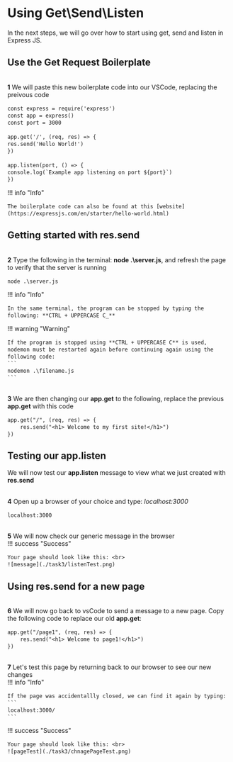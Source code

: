 # Using Get\Send\Listen

In the next steps, we will go over how to start using get, send and listen in Express JS.

## Use the Get Request Boilerplate

<br>**1** We will paste this new boilerplate code into our VSCode, replacing the preivous code<br>

```
const express = require('express')
const app = express()
const port = 3000

app.get('/', (req, res) => {
res.send('Hello World!')
})

app.listen(port, () => {
console.log(`Example app listening on port ${port}`)
})
```

!!! info "Info"

    The boilerplate code can also be found at this [website](https://expressjs.com/en/starter/hello-world.html)

## Getting started with res.send

<br>**2** Type the following in the terminal: **node .\server.js**, and refresh the page to verify that the server is running<br>

```
node .\server.js
```

!!! info "Info"

    In the same terminal, the program can be stopped by typing the following: **CTRL + UPPERCASE C_**

!!! warning "Warning"

    If the program is stopped using **CTRL + UPPERCASE C** is used, nodemon must be restarted again before continuing again using the following code:
    ```
    nodemon .\filename.js
    ```

<br>**3** We are then changing our **app.get** to the following, replace the previous **app.get** with this code<br>

```
app.get("/", (req, res) => {
    res.send("<h1> Welcome to my first site!</h1>")
})
```

## Testing our app.listen

We will now test our **app.listen** message to view what we just created with **res.send**

<br>**4** Open up a browser of your choice and type: _localhost:3000_<br>

```
localhost:3000
```

<br>**5** We will now check our generic message in the browser<br>
!!! success "Success"

    Your page should look like this: <br>
    ![message](./task3/listenTest.png)

## Using res.send for a new page

<br>**6** We will now go back to vsCode to send a message to a new page. Copy the following code to replace our old **app.get**:<br>

```
app.get("/page1", (req, res) => {
    res.send("<h1> Welcome to page1!</h1>")
})
```

<br>**7** Let's test this page by returning back to our browser to see our new changes<br>
!!! info "Info"

    If the page was accidentallly closed, we can find it again by typing:
    ```
    localhost:3000/
    ```

!!! success "Success"

    Your page should look like this: <br>
    ![pageTest](./task3/chnagePageTest.png)
